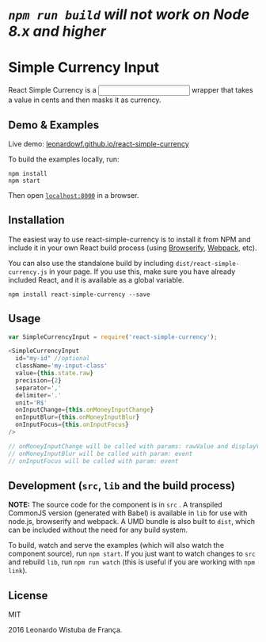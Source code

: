 # _`npm run build` will not work on Node 8.x and higher_

# Simple Currency Input

React Simple Currency is a <input /> wrapper that takes a value in cents and then
masks it as currency.

## Demo & Examples

Live demo: [leonardowf.github.io/react-simple-currency](http://leonardowf.github.io/react-simple-currency/)

To build the examples locally, run:

```
npm install
npm start
```

Then open [`localhost:8000`](http://localhost:8000) in a browser.


## Installation

The easiest way to use react-simple-currency is to install it from NPM and include it in your own React build process (using [Browserify](http://browserify.org), [Webpack](http://webpack.github.io/), etc).

You can also use the standalone build by including `dist/react-simple-currency.js` in your page. If you use this, make sure you have already included React, and it is available as a global variable.

```
npm install react-simple-currency --save
```


## Usage

```js
var SimpleCurrencyInput = require('react-simple-currency');

<SimpleCurrencyInput
  id="my-id" //optional
  className='my-input-class'
  value={this.state.raw}
  precision={2}
  separator=','
  delimiter='.'
  unit='R$'
  onInputChange={this.onMoneyInputChange}
  onInputBlur={this.onMoneyInputBlur}
  onInputFocus={this.onInputFocus}
/>

// onMoneyInputChange will be called with params: rawValue and displayValue
// onMoneyInputBlur will be called with param: event
// onInputFocus will be called with param: event

```

## Development (`src`, `lib` and the build process)

**NOTE:** The source code for the component is in `src` . A transpiled CommonJS version (generated with Babel) is available in `lib` for use with node.js, browserify and webpack. A UMD bundle is also built to `dist`, which can be included without the need for any build system.

To build, watch and serve the examples (which will also watch the component source), run `npm start`. If you just want to watch changes to `src` and rebuild `lib`, run `npm run watch` (this is useful if you are working with `npm link`).

## License

MIT

2016 Leonardo Wistuba de França.
